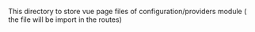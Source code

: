 This directory to store vue page files of configuration/providers module ( the file will be import in the routes)
